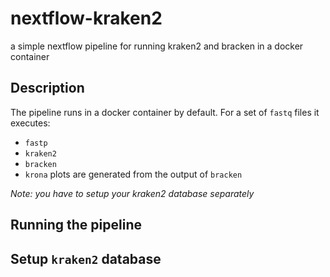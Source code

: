 # nextflow-kraken2
a simple nextflow pipeline for running kraken2 and bracken in a docker container

## Description
The pipeline runs in a docker container by default. 
For a set of `fastq` files it executes:
- `fastp` 
- `kraken2` 
- `bracken` 
- `krona` plots are generated from the output of `bracken`

*Note: you have to setup your kraken2 database separately*

## Running the pipeline


## Setup `kraken2` database

